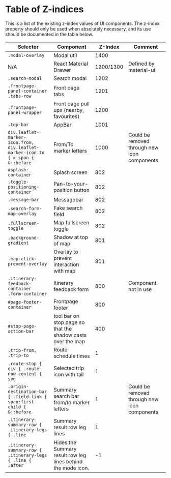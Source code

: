 # Table of Z-indices

This is a list of the existing z-index values of UI components. The z-index property should only be used when absolutely necessary, and its use should be documented in the table below.

Selector | Component | Z-Index | Comment
---------|-----------|---------|--------
`.modal-overlay` | Modal util | 1400 |
N/A | React Material Drawer | 1200/1300 | Defined by material-ui
`.search-modal` | Search modal | 1202 |
`.frontpage-panel-container .tabs-row` | Front page tabs | 1201 |
`.frontpage-panel-wrapper` | Front page pull ups (nearby, favourites) | 1200 |
`.top-bar` | AppBar | 1001 |
`div.leaflet-marker-icon.from, div.leaflet-marker-icon.to { > span { &::before` | From/To marker letters | 1000 | Could be removed through new icon components
`#splash-container` | Splash screen |  802 |
`.toggle-positioning-container` | Pan-to-your-position button | 802 |
`.message-bar` | Messagebar | 802 |
`.search-form-map-overlay` | Fake search field | 802 |
`.fullscreen-toggle` | Map fullscreen toggle | 802 |
`.background-gradient` | Shadow at top of map | 801 |
`.map-click-prevent-overlay` | Overlay to prevent interaction with map | 801 |
`.itinerary-feedback-container .form-container` | Itinerary feedback form | 800 | Component not in use
`#page-footer-container` | Frontpage footer | 800
`#stop-page-action-bar` | tool bar on stop page so that the shadow casts over the map|  400 |
`.trip-from, .trip-to` | Route schedule times | 1 |
`.route-stop { div { .route-now-content { svg` | Selected trip icon with tail | 1 |
`.origin-destination-bar { .field-link { span:first-child { &::before` | Summary search bar from/to marker letters | 1 | Could be removed through new icon components
`.itinerary-summary-row { .itinerary-legs { .line` | Summary result row leg lines | 1 |
`.itinerary-summary-row { .itinerary-legs { .line { :after` | Hides the Summary result row leg lines behind the mode icon. | -1 |
